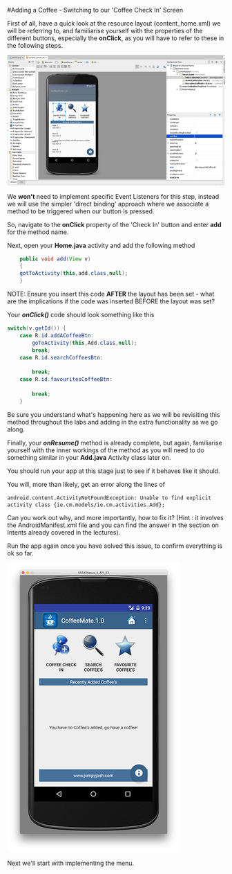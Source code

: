 #Adding a Coffee - Switching to our 'Coffee Check In' Screen

First of all, have a quick look at the resource layout (content_home.xml) we will be referring to, and familiarise yourself with the properties of the different buttons, especially the <b>onClick</b>, as you will have to refer to these in the following steps.

![](../img/lab2s201.png)

We <b>won't</b> need to implement specific Event Listeners for this step, instead we will use the simpler 'direct binding' approach where we associate a method to be triggered when our button is pressed. 

So, navigate to the <b>onClick</b> property of the 'Check In' button and enter <b>add</b> for the method name.

Next, open your <b>Home.java</b> activity and add the following method

~~~java
    public void add(View v)
    {
    gotToActivity(this,add.class,null);
    }
~~~

NOTE: Ensure you insert this code <b>AFTER</b> the layout has been set - what are the implications if the code was inserted BEFORE the layout was set?

Your <b><i>onClick()</i></b> code should look something like this

~~~Java
switch(v.getId()) {
    case R.id.addACoffeeBtn:
        goToActivity(this,Add.class,null);
        break;
    case R.id.searchCoffeesBtn:

        break;
    case R.id.favouritesCoffeeBtn: 

        break;
    }
~~~

Be sure you understand what's happening here as we will be revisiting this method throughout the labs and adding in the extra functionality as we go along. 

Finally, your <b><i>onResume()</i></b> method is already complete, but again, familiarise yourself with the inner workings of the method as you will need to do something similar in your <b>Add.java</b> Activity class later on.  

You should run your app at this stage just to see if it behaves like it should.

You will, more than likely, get an error along the lines of 

~~~
android.content.ActivityNotFoundException: Unable to find explicit activity class {ie.cm.models/ie.cm.activities.Add};
~~~

Can you work out why, and more importantly, how to fix it? (Hint : it involves the AndroidManifest.xml file and you can find the answer in the section on Intents already covered in the lectures).

Run the app again once you have solved this issue, to confirm everything is ok so far.

![](../img/starterapp1.png)

Next we'll start with implementing the menu.